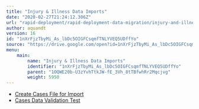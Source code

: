 ```yaml
---
title: "Injury & Illness Data Imports"
date: "2020-02-27T21:24:12.306Z"
url: "rapid-deployment/rapid-deployment-data-migration/injury-and-illness-data-imports.html"
author: aquandt
version: 16
id: "1nXrFjzTbyMi_As_lbDc5OIGFCsqmfTNLYVEQ5UDffYo"
source: "https://drive.google.com/open?id=1nXrFjzTbyMi_As_lbDc5OIGFCsqmfTNLYVEQ5UDffYo"
menu:
    main:
        name: "Injury & Illness Data Imports"
        identifier: "1nXrFjzTbyMi_As_lbDc5OIGFCsqmfTNLYVEQ5UDffYo"
        parent: "1OQWE20b-U3zYvhTtkJW-fE_3Vh_8tTBfwhRr2Mqcjvg"
        weight: 5950
---
```























* [Create Cases File for Import](../../functions/system-administration/data-migration/create-cases-file-for-import.html)
* [Cases Data Validation Test](https://docs.google.com/document/d/1Ahh0T91NOyweIuJnUY3bniW53zEVmkkeIQwH5ul-TlI)
